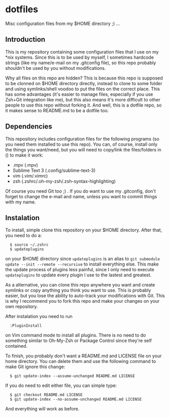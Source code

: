 # dotfiles
 
Misc configuration files from my $HOME directory ;) ...

## Introduction

This is my repository containing some configuration files that I use on my *nix systems. Since this is to be used by myself, I sometimes hardcode strings (like my name/e-mail on my .gitconfig file), so this repo probably shouldn't be used by you without modifications.
 
Why all files on this repo are hidden? This is because this repo is supposed to be clonned on $HOME directory directly, instead to clone to some folder and using symlinks/shell voodoo to put the files on the correct place. This has some advantages (it's easier to manage files, especially if you use Zsh+Git integration like me), but this also means it's more difficult to other people to use this repo without forking it. And well, this is a dotfile repo, so it makes sense to README.md to be a dotfile too.

## Dependencies

This repository includes configuration files for the following programs (so you need them installed to use this repo). You can, of course, install only the things you want/need, but you will need to copy/link the files/folders in () to make it work:

  * .mpv (.mpv)
  * Sublime Text 3 (.config/sublime-text-3)
  * vim (.vim/.vimrc)
  * zsh (.zshrc/.oh-my-zsh/.zsh-syntax-highlighting)

Of course you need Git too ;) . If you do want to use my .gitconfig, don't
forget to change the e-mail and name, unless you want to commit things with my
name.
 
## Instalation

To install, simple clone this repository on your $HOME directory. After that, you need to do a:

```
  $ source ~/.zshrc
  $ updateplugins
```

on your $HOME directory since ```updateplugins``` is an alias to ```git submodule update --init --remote --recursive``` to install everything else. This make the update process of plugins less painful, since I only need to execute ```updateplugins``` to update every plugin I use to the lastest and greatest.

As a alternative, you can clone this repo anywhere you want and create symlinks or copy anything you think you want to use. This is probably easier, but you lose the ability to auto-track your modifications with Git. This is why I recommend you to fork this repo and make your changes on your own repository.

After instalation you need to run 

```
  :PluginInstall
```

on Vim command mode to install all plugins. There is no need to do something similar to Oh-My-Zsh or Package Control since they're self contained.

To finish, you probably don't want a README.md and LICENSE file on your home directory. You can delete them and use the following command to make Git ignore this change:

```
  $ git update-index --assume-unchanged README.md LICENSE
```

If you do need to edit either file, you can simple type:

```
  $ git checkout README.md LICENSE
  $ git update-index --no-assume-unchanged README.md LICENSE
```

And everything will work as before.
